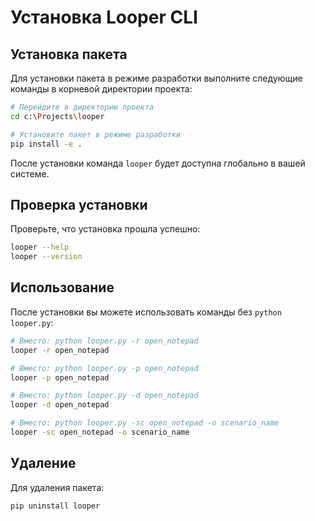 # Установка Looper CLI

## Установка пакета

Для установки пакета в режиме разработки выполните следующие команды в корневой директории проекта:

```bash
# Перейдите в директорию проекта
cd c:\Projects\looper

# Установите пакет в режиме разработки
pip install -e .
```

После установки команда `looper` будет доступна глобально в вашей системе.

## Проверка установки

Проверьте, что установка прошла успешно:

```bash
looper --help
looper --version
```

## Использование

После установки вы можете использовать команды без `python looper.py`:

```bash
# Вместо: python looper.py -r open_notepad
looper -r open_notepad

# Вместо: python looper.py -p open_notepad
looper -p open_notepad

# Вместо: python looper.py -d open_notepad
looper -d open_notepad

# Вместо: python looper.py -sc open_notepad -o scenario_name
looper -sc open_notepad -o scenario_name
```

## Удаление

Для удаления пакета:

```bash
pip uninstall looper
```
